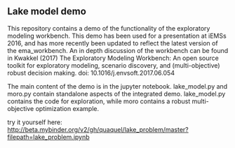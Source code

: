 ## Lake model demo
This repository contains a demo of the functionality of the exploratory
modeling workbench. This demo has been used for a presentation at
iEMSs 2016, and has more recently been updated to reflect the latest
version of the ema_workbench. An in depth discussion of the workbench can 
be found in Kwakkel (2017) The Exploratory Modeling Workbench: An open 
source toolkit for exploratory modeling, scenario discovery, and 
(multi-objective) robust decision making. doi: 10.1016/j.envsoft.2017.06.054

The main content of the demo is in the jupyter notebook. lake_model.py and
moro.py contain standalone aspects of the integrated demo. lake_model.py 
contains the code for exploration, while moro contains a robust multi-objective
optimization example. 

try it yourself here: http://beta.mybinder.org/v2/gh/quaquel/lake_problem/master?filepath=lake_problem.ipynb 

